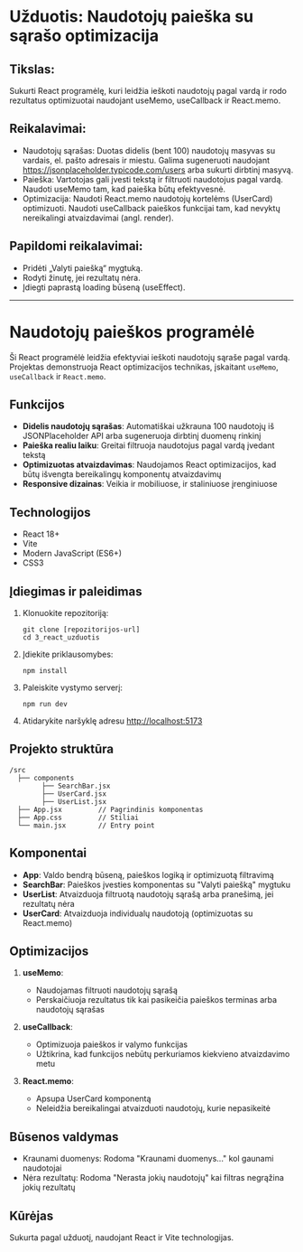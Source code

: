 # Užduotis: Naudotojų paieška su sąrašo optimizacija

## Tikslas:

Sukurti React programėlę, kuri leidžia ieškoti naudotojų pagal vardą ir rodo rezultatus optimizuotai naudojant useMemo, useCallback ir React.memo.

## Reikalavimai:

- Naudotojų sąrašas: Duotas didelis (bent 100) naudotojų masyvas su vardais, el. pašto adresais ir miestu. Galima sugeneruoti naudojant https://jsonplaceholder.typicode.com/users arba sukurti dirbtinį masyvą.
- Paieška: Vartotojas gali įvesti tekstą ir filtruoti naudotojus pagal vardą. Naudoti useMemo tam, kad paieška būtų efektyvesnė.
- Optimizacija: Naudoti React.memo naudotojų kortelėms (UserCard) optimizuoti. Naudoti useCallback paieškos funkcijai tam, kad nevyktų nereikalingi atvaizdavimai (angl. render).

## Papildomi reikalavimai:

- Pridėti „Valyti paiešką“ mygtuką.
- Rodyti žinutę, jei rezultatų nėra.
- Įdiegti paprastą loading būseną (useEffect).

---

# Naudotojų paieškos programėlė

Ši React programėlė leidžia efektyviai ieškoti naudotojų sąraše pagal vardą. Projektas demonstruoja React optimizacijos technikas, įskaitant `useMemo`, `useCallback` ir `React.memo`.

## Funkcijos

- **Didelis naudotojų sąrašas**: Automatiškai užkrauna 100 naudotojų iš JSONPlaceholder API arba sugeneruoja dirbtinį duomenų rinkinį
- **Paieška realiu laiku**: Greitai filtruoja naudotojus pagal vardą įvedant tekstą
- **Optimizuotas atvaizdavimas**: Naudojamos React optimizacijos, kad būtų išvengta bereikalingų komponentų atvaizdavimų
- **Responsive dizainas**: Veikia ir mobiliuose, ir staliniuose įrenginiuose

## Technologijos

- React 18+
- Vite
- Modern JavaScript (ES6+)
- CSS3

## Įdiegimas ir paleidimas

1. Klonuokite repozitoriją:

   ```
   git clone [repozitorijos-url]
   cd 3_react_uzduotis
   ```

2. Įdiekite priklausomybes:

   ```
   npm install
   ```

3. Paleiskite vystymo serverį:

   ```
   npm run dev
   ```

4. Atidarykite naršyklę adresu [http://localhost:5173](http://localhost:5173)

## Projekto struktūra

```
/src
  ├── components
        ├── SearchBar.jsx
        ├── UserCard.jsx
        ├── UserList.jsx
  ├── App.jsx         // Pagrindinis komponentas
  ├── App.css         // Stiliai
  └── main.jsx        // Entry point
```

## Komponentai

- **App**: Valdo bendrą būseną, paieškos logiką ir optimizuotą filtravimą
- **SearchBar**: Paieškos įvesties komponentas su "Valyti paiešką" mygtuku
- **UserList**: Atvaizduoja filtruotą naudotojų sąrašą arba pranešimą, jei rezultatų nėra
- **UserCard**: Atvaizduoja individualų naudotoją (optimizuotas su React.memo)

## Optimizacijos

1. **useMemo**:

   - Naudojamas filtruoti naudotojų sąrašą
   - Perskaičiuoja rezultatus tik kai pasikeičia paieškos terminas arba naudotojų sąrašas

2. **useCallback**:

   - Optimizuoja paieškos ir valymo funkcijas
   - Užtikrina, kad funkcijos nebūtų perkuriamos kiekvieno atvaizdavimo metu

3. **React.memo**:
   - Apsupa UserCard komponentą
   - Neleidžia bereikalingai atvaizduoti naudotojų, kurie nepasikeitė

## Būsenos valdymas

- Kraunami duomenys: Rodoma "Kraunami duomenys..." kol gaunami naudotojai
- Nėra rezultatų: Rodoma "Nerasta jokių naudotojų" kai filtras negrąžina jokių rezultatų

## Kūrėjas

Sukurta pagal užduotį, naudojant React ir Vite technologijas.
